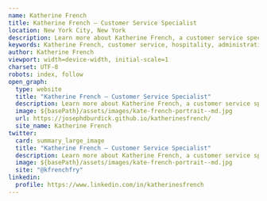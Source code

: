 ```yaml
---
name: Katherine French
title: Katherine French – Customer Service Specialist
location: New York City, New York
description: Learn more about Katherine French, a customer service specialist with extensive experience in hospitality and administration.
keywords: Katherine French, customer service, hospitality, administration, event coordination, New York City
author: Katherine French
viewport: width=device-width, initial-scale=1
charset: UTF-8
robots: index, follow
open_graph:
  type: website
  title: "Katherine French – Customer Service Specialist"
  description: Learn more about Katherine French, a customer service specialist with extensive experience in hospitality and administration.
  image: ${basePath}/assets/images/kate-french-portrait--md.jpg
  url: https://josephdburdick.github.io/katherinesfrench/
  site_name: Katherine French
twitter:
  card: summary_large_image
  title: "Katherine French – Customer Service Specialist"
  description: Learn more about Katherine French, a customer service specialist with extensive experience in hospitality and administration.
  image: ${basePath}/assets/images/kate-french-portrait--md.jpg
  site: "@kfrenchfry"
linkedin:
  profile: https://www.linkedin.com/in/katherinesfrench
---
```

